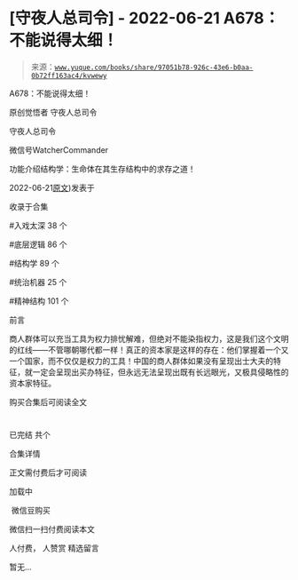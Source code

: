 # [守夜人总司令] - 2022-06-21 A678：不能说得太细！

> 来源：[`www.yuque.com/books/share/97051b78-926c-43e6-b0aa-0b72ff163ac4/kvwewy`](https://www.yuque.com/books/share/97051b78-926c-43e6-b0aa-0b72ff163ac4/kvwewy)



A678：不能说得太细！ 

原创觉悟者 守夜人总司令 

守夜人总司令 

微信号WatcherCommander 

功能介绍结构学：生命体在其生存结构中的求存之道！ 

2022-06-21[原文](https://mp.weixin.qq.com/s?__biz=MzAxNDk1NjI2Mw==&mid=2247488621&idx=1&sn=de619343a166fa2033545096b107a136&chksm=9b8a37e5acfdbef33879aa1c737b5ded3b611c15cf6b7945e400a9293cb0353f2eb5feb120f0#rd))发表于 

收录于合集 

#入戏太深 38 个 

#底层逻辑 86 个 

#结构学 89 个 

#统治机器 25 个 

#精神结构 101 个 

前言 

商人群体可以充当工具为权力排忧解难，但绝对不能染指权力，这是我们这个文明的红线——不管哪朝哪代都一样！真正的资本家是这样的存在：他们掌握着一个又一个国家，而不仅仅是权力的工具！中国的商人群体如果没有呈现出士大夫的特征，就一定会呈现出买办特征，但永远无法呈现出既有长远眼光，又极具侵略性的资本家特征。 

购买合集后可阅读全文 

# 

已完结 共个 

合集详情 

正文需付费后才可阅读 

加载中 

 微信豆购买 

微信扫一扫付费阅读本文 

人付费， 人赞赏 <ne-h3 id="LSQ7w" data-lake-id="LSQ7w"><ne-heading-ext><ne-heading-anchor></ne-heading-anchor><ne-heading-fold></ne-heading-fold></ne-heading-ext><ne-heading-content>精选留言</ne-heading-content></ne-h3> 

暂无...